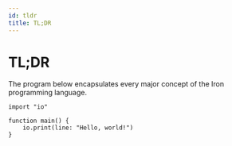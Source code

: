 ```yaml
---
id: tldr
title: TL;DR
---
```


# TL;DR

The program below encapsulates every major concept of the Iron programming language.

```fe
import "io"

function main() {
	io.print(line: "Hello, world!")
}
```
